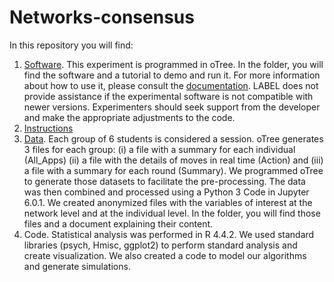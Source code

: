 # Networks-consensus
In this repository you will find:
1.	[Software](/Software/). This experiment is programmed in oTree. In the folder, you will find the software and a tutorial to demo and run it. For more information about how to use it, please consult the [documentation](https://otree.readthedocs.io/en/latest/). LABEL does not provide assistance if the experimental software is not compatible with newer versions. Experimenters should seek support from the developer and make the appropriate adjustments to the code. 
2. [Instructions](https://github.com/user-attachments/files/18174877/github_instruct_k12.docx)
3. [Data](/Data/). Each group of 6 students is considered a session. oTree generates 3 files  for each group: (i) a file with a summary for each individual (All_Apps) (ii) a file with the details of moves in real time (Action) and (iii) a file with a summary for each round (Summary). We programmed oTree to generate those datasets to facilitate the pre-processing. The data was then combined and processed using a Python 3 Code in Jupyter 6.0.1. We created anonymized files with the variables of interest at the network level and at the individual level. In the folder, you will find those files and a document explaining their content.  
4.	Code. Statistical analysis was performed in R 4.4.2. We used standard libraries (psych, Hmisc, ggplot2) to perform standard analysis and create visualization. We also created a code to model our algorithms and generate simulations.  
